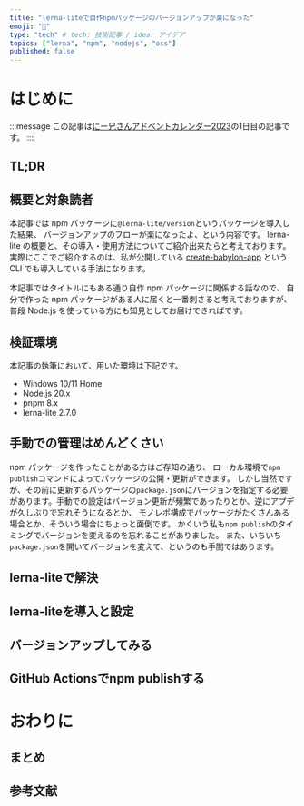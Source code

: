 ```yaml
---
title: "lerna-liteで自作npmパッケージのバージョンアップが楽になった"
emoji: "🍋"
type: "tech" # tech: 技術記事 / idea: アイデア
topics: ["lerna", "npm", "nodejs", "oss"]
published: false
---
```


# はじめに

:::message
この記事は[にー兄さんアドベントカレンダー2023](https://qiita.com/advent-calendar/2023/ninisan_solo)の1日目の記事です。
:::

## TL;DR

## 概要と対象読者

本記事では npm パッケージに`@lerna-lite/version`というパッケージを導入した結果、
バージョンアップのフローが楽になったよ、という内容です。
lerna-lite の概要と、その導入・使用方法についてご紹介出来たらと考えております。
実際にここでご紹介するのは、私が公開している [create-babylon-app](https://github.com/drumath2237/create-babylon-app) という CLI でも導入している手法になります。

本記事ではタイトルにもある通り自作 npm パッケージに関係する話なので、
自分で作った npm パッケージがある人に届くと一番刺さると考えておりますが、
普段 Node.js を使っている方にも知見としてお届けできればです。

## 検証環境

本記事の執筆において、用いた環境は下記です。

- Windows 10/11 Home
- Node.js 20.x
- pnpm 8.x
- lerna-lite 2.7.0

## 手動での管理はめんどくさい

npm パッケージを作ったことがある方はご存知の通り、
ローカル環境で`npm publish`コマンドによってパッケージの公開・更新ができます。
しかし当然ですが、その前に更新するパッケージの`package.json`にバージョンを指定する必要があります。手動での設定はバージョン更新が頻繁であったりとか、逆にアプデが久しぶりで忘れそうになるとか、
モノレポ構成でパッケージがたくさんある場合とか、そういう場合にちょっと面倒です。
かくいう私も`npm publish`のタイミングでバージョンを変えるのを忘れることがありました。
また、いちいち`package.json`を開いてバージョンを変えて、というのも手間ではあります。

## lerna-liteで解決

## lerna-liteを導入と設定

## バージョンアップしてみる

## GitHub Actionsでnpm publishする

# おわりに

## まとめ

## 参考文献
